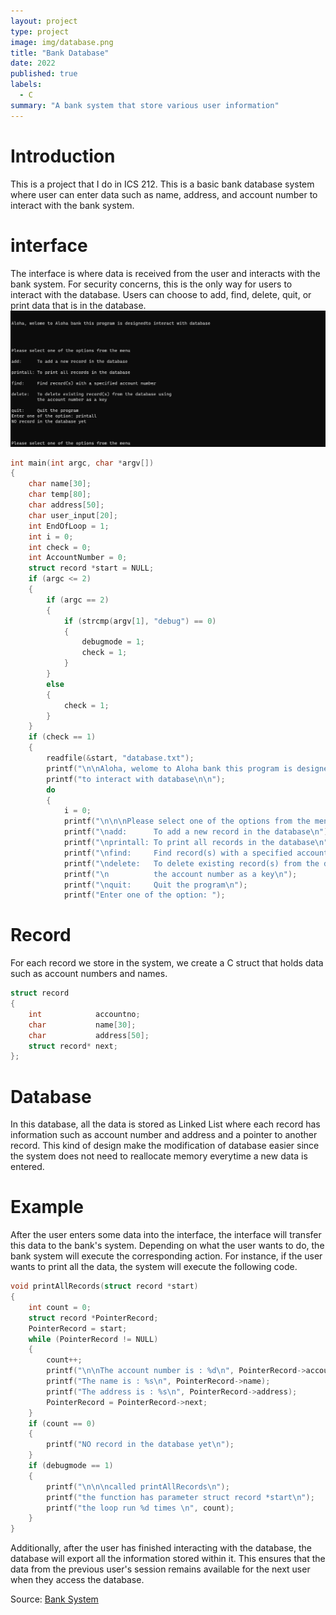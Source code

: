 ```yaml
---
layout: project
type: project
image: img/database.png
title: "Bank Database"
date: 2022
published: true
labels:
  - C
summary: "A bank system that store various user information"
---
```

# Introduction
This is a project that I do in ICS 212. This is a basic bank database system where user can enter data such as name, address, and account number to interact with the bank system. 

# interface
The interface is where data is received from the user and interacts with the bank system. For security concerns, this is the only way for users to interact with the database. Users can choose to add, find, delete, quit, or print data that is in the database. 
<img class="img-fluid" src="../img/interface.png">
```c
int main(int argc, char *argv[])
{
    char name[30];
    char temp[80];
    char address[50];
    char user_input[20];
    int EndOfLoop = 1;
    int i = 0;
    int check = 0;
    int AccountNumber = 0;
    struct record *start = NULL;
    if (argc <= 2)
    {
        if (argc == 2)
        {
            if (strcmp(argv[1], "debug") == 0)
            {
                debugmode = 1;
                check = 1;
            }
        }
        else
        {
            check = 1;
        }
    }
    if (check == 1)
    {
        readfile(&start, "database.txt");
        printf("\n\nAloha, welome to Aloha bank this program is designed");
        printf("to interact with database\n\n");
        do
        {
            i = 0;
            printf("\n\n\nPlease select one of the options from the menu\n");
            printf("\nadd:      To add a new record in the database\n");
            printf("\nprintall: To print all records in the database\n");
            printf("\nfind:     Find record(s) with a specified account number\n");
            printf("\ndelete:   To delete existing record(s) from the database using");
            printf("\n          the account number as a key\n");
            printf("\nquit:     Quit the program\n");
            printf("Enter one of the option: ");
```

# Record

For each record we store in the system, we create a C struct that holds data such as account numbers and names.

```c
struct record
{
    int            accountno;
    char           name[30];
    char           address[50];
    struct record* next;
};
```

# Database
In this database, all the data is stored as Linked List where each record has information such as account number and address and a pointer to another record. This kind of design make the modification of database easier since the system does not need to reallocate memory everytime a new data is entered.

# Example
After the user enters some data into the interface, the interface will transfer this data to the bank's system. Depending on what the user wants to do, the bank system will execute the corresponding action. For instance, if the user wants to print all the data, the system will execute the following code.

```c
void printAllRecords(struct record *start)
{
    int count = 0;
    struct record *PointerRecord;
    PointerRecord = start;
    while (PointerRecord != NULL)
    {
        count++;
        printf("\n\nThe account number is : %d\n", PointerRecord->accountno);
        printf("The name is : %s\n", PointerRecord->name);
        printf("The address is : %s\n", PointerRecord->address);
        PointerRecord = PointerRecord->next;
    }
    if (count == 0)
    {
        printf("NO record in the database yet\n");
    }
    if (debugmode == 1)
    {
        printf("\n\n\ncalled printAllRecords\n");
        printf("the function has parameter struct record *start\n");
        printf("the loop run %d times \n", count);
    }
}

```

Additionally, after the user has finished interacting with the database, the database will export all the information stored within it. This ensures that the data from the previous user's session remains available for the next user when they access the database.

Source: <a href="https://github.com/shu4dev/BankDatabase"><i class="large github icon "></i>Bank System</a>
